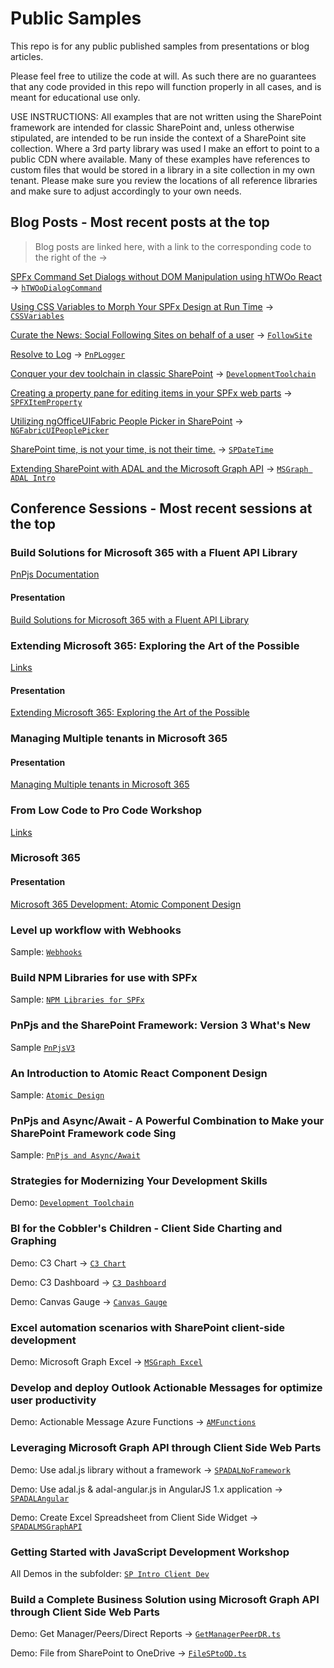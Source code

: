 # Public Samples

This repo is for any public published samples from presentations or blog articles.

Please feel free to utilize the code at will.  As such there are no guarantees that any code provided in this repo will function properly in all cases, and is meant for educational use only.

USE INSTRUCTIONS: All examples that are not written using the SharePoint framework are intended for classic SharePoint and, unless otherwise stipulated, are intended to be run inside the context of a SharePoint site collection. Where a 3rd party library was used I make an effort to point to a public CDN where available. Many of these examples have references to custom files that would be stored in a library in a site collection in my own tenant.  Please make sure you review the locations of all reference libraries and make sure to adjust accordingly to your own needs.

## Blog Posts - Most recent posts at the top

>Blog posts are linked here, with a link to the corresponding code to the right of the ->

[SPFx Command Set Dialogs without DOM Manipulation using hTWOo React](https://julieturner.net/post/htwoo-dialogs-command/) -> [`hTWOoDialogCommand`](./hTWOoDialogCommand)

[Using CSS Variables to Morph Your SPFx Design at Run Time](https://wp.me/p7UKup-ew) -> [`CSSVariables`](./CSSVariables)

[Curate the News: Social Following Sites on behalf of a user](https://julieturner.net/?p=838&preview=true) -> [`FollowSite`](./FollowSite)

[Resolve to Log](https://julieturner.net/2018/12/resolve-to-log/) -> [`PnPLogger`](./PnPLogger)

[Conquer your dev toolchain in classic SharePoint](http://julieturner.net/series/conquer-your-dev-toolchain-in-classic-sharepoint/) -> [`DevelopmentToolchain`](./DevelopmentToolchain)

[Creating a property pane for editing items in your SPFx web parts](http://wp.me/p7UKup-6D) -> [`SPFXItemProperty`](./SPFXItemProperty)

[Utilizing ngOfficeUIFabric People Picker in SharePoint](http://wp.me/p7UKup-5v) -> [`NGFabricUIPeoplePicker`](./NGFabricUIPeoplePicker)

[SharePoint time, is not your time, is not their time.](http://wp.me/p7UKup-5a) -> [`SPDateTime`](./SPDateTime)

[Extending SharePoint with ADAL and the Microsoft Graph API](http://wp.me/p7UKup-28) -> [`MSGraph ADAL Intro`](./MSGraph%20ADAL%20Intro)

## Conference Sessions - Most recent sessions at the top

### Build Solutions for Microsoft 365 with a Fluent API Library

[PnPjs Documentation](https://pnp.github.io/pnpjs/)

#### Presentation
[Build Solutions for Microsoft 365 with a Fluent API Library](./Presentations//Build%20Solutions%20for%20Microsoft%20365%20with%20a%20Fluent%20API%20Library.pdf)

### Extending Microsoft 365: Exploring the Art of the Possible

[Links](./M365ExtLinks.md)

#### Presentation
[Extending Microsoft 365: Exploring the Art of the Possible](./Presentations/M365Extensibility.pdf)

### Managing Multiple tenants in Microsoft 365

#### Presentation

[Managing Multiple tenants in Microsoft 365](./Presentations/Managing%20Multiple%20tenants%20in%20Microsoft%20365.pdf)

### From Low Code to Pro Code Workshop

[Links](./LowCodeProCode.md)

### Microsoft 365 

#### Presentation
[Microsoft 365 Development: Atomic Component Design](./Presentations/M365%20Dev%20-%20Atomic%20React%20Component%20Design.pdf)

### Level up workflow with Webhooks

Sample: [`Webhooks`](./Webhooks)

### Build NPM Libraries for use with SPFx

Sample: [`NPM Libraries for SPFx`](./NPMLibraries)

### PnPjs and the SharePoint Framework: Version 3 What's New

Sample [`PnPjsV3`](./PnPjsV3/)

### An Introduction to Atomic React Component Design

Sample: [`Atomic Design`](./AtomicDesign)

### PnPjs and Async/Await - A Powerful Combination to Make your SharePoint Framework code Sing

Sample: [`PnPjs and Async/Await`](./PnPjsAsyncAwait)

### Strategies for Modernizing Your Development Skills

Demo: [`Development Toolchain`](./DevelopmentToolchain)

### BI for the Cobbler's Children - Client Side Charting and Graphing

Demo: C3 Chart -> [`C3 Chart`](./SP%20Client%20Charting/C3%20Chart)

Demo: C3 Dashboard -> [`C3 Dashboard`](./SP%20Client%20Charting/Dashboard)

Demo: Canvas Gauge -> [`Canvas Gauge`](./SP%20Client%20Charting/Gauge)

### Excel automation scenarios with SharePoint client-side development

Demo: Microsoft Graph Excel -> [`MSGraph Excel`](./MSGraph%20Excel)

### Develop and deploy Outlook Actionable Messages for optimize user productivity

Demo: Actionable Message Azure Functions -> [`AMFunctions`](./AMFunctions)

### Leveraging Microsoft Graph API through Client Side Web Parts

Demo: Use adal.js library without a framework -> [`SPADALNoFramework`](./MSGraph%20ADAL%20Intro/SPADALNoFramework)

Demo: Use adal.js & adal-angular.js in AngularJS 1.x application -> [`SPADALAngular`](./MSGraph%20ADAL%20Intro/SPADALAngular)

Demo: Create Excel Spreadsheet from Client Side Widget -> [`SPADALMSGraphAPI`](./MSGraph%20ADAL%20Intro/SPADALMSGraphAPI)

### Getting Started with JavaScript Development Workshop

All Demos in the subfolder: [`SP Intro Client Dev`](./SP%20Intro%20Client%20Dev)

### Build a Complete Business Solution using Microsoft Graph API through Client Side Web Parts

Demo: Get Manager/Peers/Direct Reports -> [`GetManagerPeerDR.ts`](./MSGraph%20Application)

Demo: File from SharePoint to OneDrive -> [`FileSPtoOD.ts`](./MSGraph%20Application)
